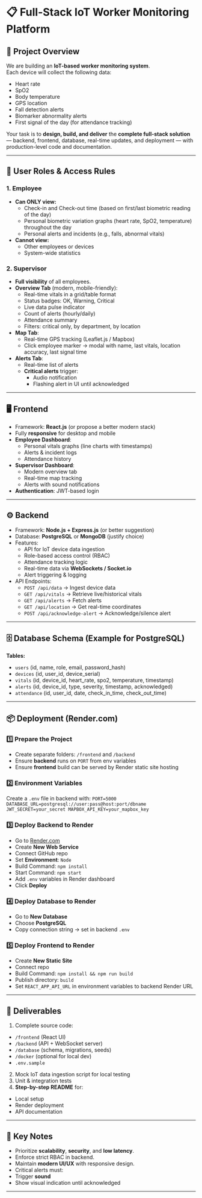 # 📋 Full-Stack IoT Worker Monitoring Platform

## 🚀 Project Overview

We are building an **IoT-based worker monitoring system**.  
Each device will collect the following data:

- Heart rate  
- SpO2  
- Body temperature  
- GPS location  
- Fall detection alerts  
- Biomarker abnormality alerts  
- First signal of the day (for attendance tracking)  

Your task is to **design, build, and deliver** the **complete full-stack solution** — backend, frontend, database, real-time updates, and deployment — with production-level code and documentation.

---

## 👤 User Roles & Access Rules

### 1. Employee
- **Can ONLY view:**
  - Check-in and Check-out time (based on first/last biometric reading of the day)
  - Personal biometric variation graphs (heart rate, SpO2, temperature) throughout the day
  - Personal alerts and incidents (e.g., falls, abnormal vitals)
- **Cannot view:**
  - Other employees or devices
  - System-wide statistics

### 2. Supervisor
- **Full visibility** of all employees.
- **Overview Tab** (modern, mobile-friendly):
  - Real-time vitals in a grid/table format
  - Status badges: OK, Warning, Critical
  - Live data pulse indicator
  - Count of alerts (hourly/daily)
  - Attendance summary
  - Filters: critical only, by department, by location
- **Map Tab**:
  - Real-time GPS tracking (Leaflet.js / Mapbox)
  - Click employee marker → modal with name, last vitals, location accuracy, last signal time
- **Alerts Tab**:
  - Real-time list of alerts
  - **Critical alerts** trigger:
    - Audio notification
    - Flashing alert in UI until acknowledged

---

## 🖥️ Frontend

- Framework: **React.js** (or propose a better modern stack)
- Fully **responsive** for desktop and mobile
- **Employee Dashboard**:
  - Personal vitals graphs (line charts with timestamps)
  - Alerts & incident logs
  - Attendance history
- **Supervisor Dashboard**:
  - Modern overview tab
  - Real-time map tracking
  - Alerts with sound notifications
- **Authentication**: JWT-based login

---

## ⚙️ Backend

- Framework: **Node.js + Express.js** (or better suggestion)
- Database: **PostgreSQL** or **MongoDB** (justify choice)
- Features:
  - API for IoT device data ingestion
  - Role-based access control (RBAC)
  - Attendance tracking logic
  - Real-time data via **WebSockets / Socket.io**
  - Alert triggering & logging
- API Endpoints:
  - `POST /api/data` → Ingest device data
  - `GET /api/vitals` → Retrieve live/historical vitals
  - `GET /api/alerts` → Fetch alerts
  - `GET /api/location` → Get real-time coordinates
  - `POST /api/acknowledge-alert` → Acknowledge/silence alert

---

## 🗄️ Database Schema (Example for PostgreSQL)

**Tables:**
- `users` (id, name, role, email, password_hash)
- `devices` (id, user_id, device_serial)
- `vitals` (id, device_id, heart_rate, spo2, temperature, timestamp)
- `alerts` (id, device_id, type, severity, timestamp, acknowledged)
- `attendance` (id, user_id, date, check_in_time, check_out_time)

---

## 📦 Deployment (Render.com)

### 1️⃣ Prepare the Project
- Create separate folders: `/frontend` and `/backend`
- Ensure **backend** runs on `PORT` from env variables
- Ensure **frontend** build can be served by Render static site hosting

### 2️⃣ Environment Variables
Create a `.env` file in backend with:
``
PORT=5000
DATABASE_URL=postgresql://user:pass@host:port/dbname
JWT_SECRET=your_secret
MAPBOX_API_KEY=your_mapbox_key
``

### 3️⃣ Deploy Backend to Render
- Go to [Render.com](https://render.com)
- Create **New Web Service**
- Connect GitHub repo
- Set **Environment**: `Node`
- Build Command: `npm install`
- Start Command:  `npm start`
- Add `.env` variables in Render dashboard
- Click **Deploy**

### 4️⃣ Deploy Database to Render
- Go to **New Database**
- Choose **PostgreSQL**
- Copy connection string → set in backend `.env`

### 5️⃣ Deploy Frontend to Render
- Create **New Static Site**
- Connect repo
- Build Command:  `npm install && npm run build`
- Publish directory: `build`
- Set `REACT_APP_API_URL` in environment variables to backend Render URL

---

## 📜 Deliverables

1. Complete source code:
 - `/frontend` (React UI)
 - `/backend` (API + WebSocket server)
 - `/database` (schema, migrations, seeds)
 - `/docker` (optional for local dev)
 - `.env.sample`
2. Mock IoT data ingestion script for local testing
3. Unit & integration tests
4. **Step-by-step README** for:
 - Local setup
 - Render deployment
 - API documentation

---

## 🔑 Key Notes

- Prioritize **scalability**, **security**, and **low latency**.
- Enforce strict RBAC in backend.
- Maintain **modern UI/UX** with responsive design.
- Critical alerts must:
- Trigger **sound**
- Show visual indication until acknowledged

---


